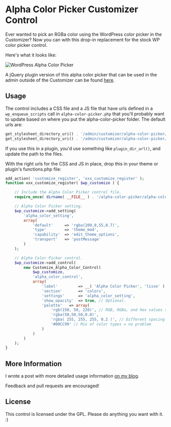 # Alpha Color Picker Customizer Control

Ever wanted to pick an RGBa color using the WordPress color picker in the Customizer? Now you can with this drop-in replacement for the stock WP color picker control.

Here's what it looks like:

![WordPress Alpha Color Picker](https://github.com/BraadMartin/components/blob/master/demos/alpha-color-picker.gif)

A jQuery plugin version of this alpha color picker that can be used in the admin outside of the Customizer can be found [here](https://github.com/BraadMartin/components/tree/master/alpha-color-picker).

## Usage

The control includes a CSS file and a JS file that have urls defined in a `wp_enqueue_scripts` call in `alpha-color-picker.php` that you'll probably want to update based on where you put the alpha-color-picker folder. The default urls are:

```php
get_stylesheet_directory_uri() . '/admin/customizer/alpha-color-picker/alpha-color-picker.js'
get_stylesheet_directory_uri() . '/admin/customizer/alpha-color-picker/alpha-color-picker.css'
```

If you use this in a plugin, you'd use something like `plugin_dir_url()`, and update the path to the files.

With the right urls for the CSS and JS in place, drop this in your theme or plugin's functions.php file:

```php
add_action( 'customize_register', 'xxx_customize_register' );
function xxx_customize_register( $wp_customize ) {

	// Include the Alpha Color Picker control file.
	require_once( dirname( __FILE__ ) . '/alpha-color-picker/alpha-color-picker.php' );

	// Alpha Color Picker setting.
	$wp_customize->add_setting(
		'alpha_color_setting',
		array(
			'default'     => 'rgba(209,0,55,0.7)',
			'type'        => 'theme_mod',
			'capability'  => 'edit_theme_options',
			'transport'   => 'postMessage'
		)
	);

	// Alpha Color Picker control.
	$wp_customize->add_control(
		new Customize_Alpha_Color_Control(
			$wp_customize,
			'alpha_color_control',
			array(
				'label'         => __( 'Alpha Color Picker', 'lisse' ),
				'section'       => 'colors',
				'settings'      => 'alpha_color_setting',
				'show_opacity'  => true, // Optional.
				'palette'	=> array(
					'rgb(150, 50, 220)', // RGB, RGBa, and hex values supported
					'rgba(50,50,50,0.8)',
					'rgba( 255, 255, 255, 0.2 )', // Different spacing = no problem
					'#00CC99' // Mix of color types = no problem
				)
			)
		)
	);
}
```

## More Information

I wrote a post with more detailed usage information [on my blog](http://braadmartin.com/alpha-color-picker-control-for-the-wordpress-customizer/).

Feedback and pull requests are encouraged!

## License

This control is licensed under the GPL. Please do anything you want with it. :)
